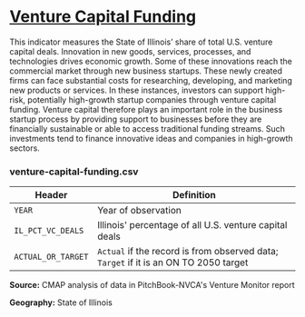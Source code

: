 # [Venture Capital Funding](https://www.cmap.illinois.gov/2050/indicators/venture-capital-funding)

This indicator measures the State of Illinois’ share of total U.S. venture capital deals. Innovation in new goods, services, processes, and technologies drives economic growth. Some of these innovations reach the commercial market through new business startups. These newly created firms can face substantial costs for researching, developing, and marketing new products or services. In these instances, investors can support high-risk, potentially high-growth startup companies through venture capital funding. Venture capital therefore plays an important role in the business startup process by providing support to businesses before they are financially sustainable or able to access traditional funding streams. Such investments tend to finance innovative ideas and companies in high-growth sectors.

### venture-capital-funding.csv

Header | Definition
-------|-----------
`YEAR` | Year of observation
`IL_PCT_VC_DEALS` | Illinois' percentage of all U.S. venture capital deals
`ACTUAL_OR_TARGET` | `Actual` if the record is from observed data; `Target` if it is an ON TO 2050 target

**Source:** CMAP analysis of data in PitchBook-NVCA's Venture Monitor report

**Geography:** State of Illinois
